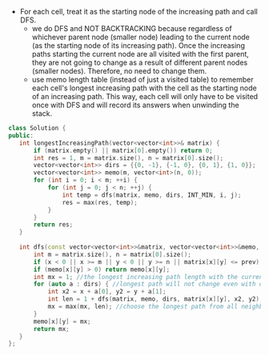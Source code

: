 - For each cell, treat it as the starting node of the increasing path and call DFS.
    - we do DFS and NOT BACKTRACKING because regardless of whichever parent node (smaller node) leading to the current node (as the starting node of its increasing path). Once the increasing paths starting the current node are all visited with the first parent, they are not going to change as a result of different parent nodes (smaller nodes). Therefore, no need to change them.
    - use memo length table (instead of just a visited table) to remember each cell's longest increasing path with the cell as the starting node of an increasing path. This way, each cell will only have to be visited once with DFS and will record its answers when unwinding the stack.
 
 ```cpp
class Solution {
public:
    int longestIncreasingPath(vector<vector<int>>& matrix) {
        if (matrix.empty() || matrix[0].empty()) return 0;
        int res = 1, m = matrix.size(), n = matrix[0].size();
        vector<vector<int>> dirs = {{0, -1}, {-1, 0}, {0, 1}, {1, 0}};
        vector<vector<int>> memo(m, vector<int>(n, 0));
        for (int i = 0; i < m; ++i) {
            for (int j = 0; j < n; ++j) {
                int temp = dfs(matrix, memo, dirs, INT_MIN, i, j);
                res = max(res, temp);
            }
        }
        return res;
    }
    
    int dfs(const vector<vector<int>>&matrix, vector<vector<int>>&memo, const vector<vector<int>>&dirs, int prev, int x, int y) {
        int m = matrix.size(), n = matrix[0].size();
        if (x < 0 || x >= m || y < 0 || y >= n || matrix[x][y] <= prev) return 0;
        if (memo[x][y] > 0) return memo[x][y];
        int mx = 1; //the longest increasing path length with the current node as the starting node 
        for (auto a : dirs) { //longest path will not change even with different parent node, hence we don't need to reset the visited state. 
            int x2 = x + a[0], y2 = y + a[1];
            int len = 1 + dfs(matrix, memo, dirs, matrix[x][y], x2, y2); //from the current neighbor node chosen
            mx = max(mx, len); //choose the longest path from all neighbors
        }
        memo[x][y] = mx;
        return mx;
    } 
};
```
